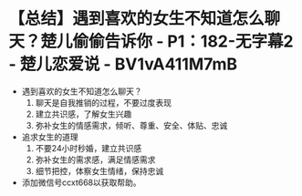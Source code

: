 # 【总结】遇到喜欢的女生不知道怎么聊天？楚儿偷偷告诉你 - P1：182-无字幕2 - 楚儿恋爱说 - BV1vA411M7mB

-   遇到喜欢的女生不知道怎么聊天？
    1.  聊天是自我推销的过程，不要过度表现
    2.  建立共识感，了解女生兴趣
    3.  弥补女生的情感需求，倾听、尊重、安全、体贴、忠诚
-   追求女生的道理
    1.  不要24小时秒婚，建立共识感
    2.  弥补女生的需求感，满足情感需求
    3.  细节把控，体察女生情绪，保持忠诚
-   添加微信号ccxt668以获取帮助。 